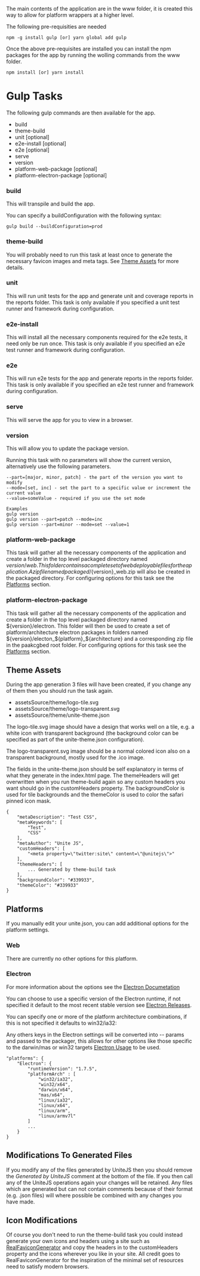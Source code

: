 The main contents of the application are in the www folder, it is created this way to allow for platform wrappers at a higher level.

The following pre-requisities are needed

    npm -g install gulp [or] yarn global add gulp

Once the above pre-requisites are installed you can install the npm packages for the app by running the wolling commands from the www folder.

    npm install [or] yarn install

# Gulp Tasks

The following gulp commands are then available for the app.

* build
* theme-build
* unit [optional]
* e2e-install [optional]
* e2e [optional]
* serve
* version
* platform-web-package [optional]
* platform-electron-package [optional]

### build
This will transpile and build the app.

You can specify a buildConfiguration with the following syntax:

    gulp build --buildConfiguration=prod

### theme-build
You will probably need to run this task at least once to generate the necessary favicon images and meta tags. See [Theme Assets](#themeassets) for more details.

### unit
This will run unit tests for the app and generate unit and coverage reports in the reports folder. This task is only available if you specified a unit test runner and framework during configuration.

### e2e-install
This will install all the necessary components required for the e2e tests, it need only be run once. This task is only available if you specified an e2e test runner and framework during configuration.

### e2e
This will run e2e tests for the app and generate reports in the reports folder. This task is only available if you specified an e2e test runner and framework during configuration.

### serve
This will serve the app for you to view in a browser.

### version
This will allow you to update the package version.

Running this task with no parameters will show the current version, alternatively use the following parameters.

    --part=[major, minor, patch] - the part of the version you want to modify
    --mode=[set, inc] - set the part to a specific value or increment the current value
    --value=someValue - required if you use the set mode

    Examples
    gulp version
    gulp version --part=patch --mode=inc
    gulp version --part=minor --mode=set --value=1

### platform-web-package
This task will gather all the necessary components of the application and create a folder in the top level packaged directory named ${version}/web.
This folder contains a complete set of web deployable files for the application. A zip file named packaged/${version}_web.zip will also be created in the packaged directory.
For configuring options for this task see the [Platforms](#platforms) section.

### platform-electron-package
This task will gather all the necessary components of the application and create a folder in the top level packaged directory named ${version}/electron.
This folder will then be used to create a set of platform/architecture electron packages in folders named ${version}/electon_${platform}_${architecture} and a corresponding zip file in the paakcgbed root folder.
For configuring options for this task see the [Platforms](#platforms) section.

## <a name="themeassets"></a>Theme Assets

During the app generation 3 files will have been created, if you change any of them then you should run the task again.

* assetsSource/theme/logo-tile.svg
* assetsSource/theme/logo-transparent.svg
* assetsSource/theme/unite-theme.json

The logo-tile.svg image should have a design that works well on a tile, e.g. a white icon with transparent background (the background color can be specified as part of the unite-theme.json configuration).

The logo-transparent.svg image should be a normal colored icon also on a transparent background, mostly used for the .ico image.

The fields in the unite-theme.json should be self explanatory in terms of what they generate in the index.html page. The themeHeaders will get overwritten when you run theme-build again so any custom headers you want should go in the customHeaders property. The backgroundColor is used for tile backgrounds and the themeColor is used to color the safari pinned icon mask.

    {
        "metaDescription": "Test CSS",
        "metaKeywords": [
            "Test",
            "CSS"
        ],
        "metaAuthor": "Unite JS",
        "customHeaders": [
            "<meta property=\"twitter:site\" content=\"@unitejs\">"
        ],
        "themeHeaders": [
            ... Generated by theme-build task
        ],
        "backgroundColor": "#339933",
        "themeColor": "#339933"
    }

## <a name="platforms"></a>Platforms

If you manually edit your unite.json, you can add additional options for the platform settings.

### Web

There are currently no other options for this platform.

### Electron

For more information about the options see the [Electron Documetation](https://github.com/electron-userland/electron-packager#readme)

You can choose to use a specific version of the Electron runtime, if not specified it default to the most recent stable version see [Electron Releases](https://github.com/electron/electron/releases).

You can specify one or more of the platform architecture combinations, if this is not specified it defaults to win32/ia32:

Any others keys in the Electron settings will be converted into -- params and passed to the packager, this allows for other options like those specific to the darwin/mas or win32 targets [Electron Usage](https://github.com/electron-userland/electron-packager/blob/master/usage.txt) to be used.

    "platforms": {
        "Electron": {
            "runtimeVersion": "1.7.5",
            "platformArch" : [
                "win32/ia32",
				"win32/x64",
				"darwin/x64",
				"mas/x64",
				"linux/ia32",
				"linux/x64",
				"linux/arm",
				"linux/armv7l"
            ]
            ...
        }
    }
    
## Modifications To Generated Files
If you modify any of the files generated by UniteJS then you should remove the *Generated by UniteJS* comment at the bottom of the file. If you then call any of the UniteJS operations again your changes will be retained. Any files which are generated but can not contain comments because of their format (e.g. .json files) will where possible be combined with any changes you have made.

## Icon Modifications
Of course you don't need to run the theme-build task you could instead generate your own icons and headers using a site such as [RealFaviconGenerator](https://realfavicongenerator.net/) and copy the headers in to the customHeaders property and the icons wherever you like in your site. All credit goes to RealFaviconGenerator for the inspiration of the minimal set of resources need to satisfy modern browsers.

